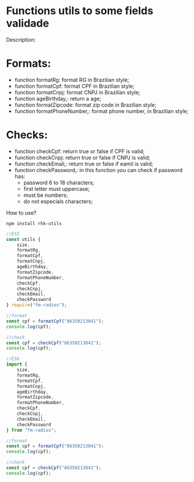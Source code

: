 # Functions utils to some fields validade

Description:

# Formats:
- function formatRg: format RG in Brazilian style;
- function formatCpf: format CPF in Brazilian style;
- function formatCnpj: format CNPJ in Brazilian style;
- function ageBirthday,: return a age;
- function formatZipcode: format zip code in Brazilian style;
- function formatPhoneNumber,: format phone number, in Brazilian style;

# Checks:
- function checkCpf: return true or false if CPF is valid;
- function checkCnpj: return true or false if CNPJ is valid;
- function checkEmail,: return true or false if eamil is valid;
- function checkPassword,: in this function you can check if password has:
   - password 6 to 18 characters;
   - first letter must uppercase;
   - must be numbers;
   - do not especials characters;

How to use?

```shell
npm install rhk-utils
```

```js
//ES5
const utils {
    size,
    formatRg,
    formatCpf,
    formatCnpj,
    ageBirthday,
    formatZipcode,
    formatPhoneNumber,
    checkCpf,
    checkCnpj,
    checkEmail,
    checkPassword
} require("fm-radios");

//format
const cpf = formatCpf("86350213041");
console.log(cpf);

//check
const cpf = checkCpf("86350213041");
console.log(cpf);

//ES6
import {
    size,
    formatRg,
    formatCpf,
    formatCnpj,
    ageBirthday,
    formatZipcode,
    formatPhoneNumber,
    checkCpf,
    checkCnpj,
    checkEmail,
    checkPassword
} from "fm-radios";

//format
const cpf = formatCpf("86350213041");
console.log(cpf);

//check
const cpf = checkCpf("86350213041");
console.log(cpf);

```
